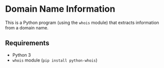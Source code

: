 # Domain Name Information
This is a Python program (using the `whois` module) that extracts information from a domain name.

## Requirements

- Python 3
- `whois` module (`pip install python-whois`)
